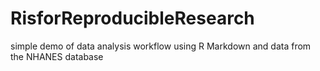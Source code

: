 # RisforReproducibleResearch
simple demo of data analysis workflow using R Markdown and data from the NHANES database
